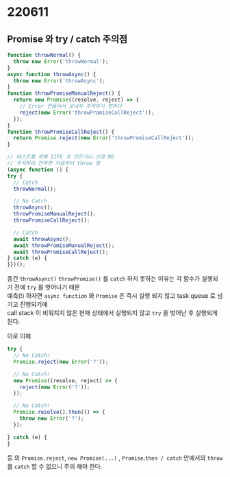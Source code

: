 # 220611

## Promise 와 try / catch 주의점
```js
function throwNormal() {
  throw new Error('throwNormal');
}
async function throwAsync() {
  throw new Error('throwAsync');
}
function throwPromiseManualReject() {
  return new Promise((resolve, reject) => {
    // Error 만들어서 보내자 추적하기 편하다
    reject(new Error('throwPromiseCallReject'));
  });
}
function throwPromiseCallReject() {
  return Promise.reject(new Error('throwPromiseCallReject'));
}

// 테스트를 위해 IIFE 로 만든거니 신경 NO
// 주석처리 안하면 처음부터 throw 함
(async function () {
try {
  // Catch
  throwNormal();

  // No Catch
  throwAsync();
  throwPromiseManualReject();
  throwPromiseCallReject();

  // Catch
  await throwAsync();
  await throwPromiseManualReject();
  await throwPromiseCallReject();
} catch (e) {
}})();
```
중간 `throwAsync()` `throwPromise()` 를 `catch` 하지 못하는 이유는 각 함수가 실행되기 전에 `try` 를 벗어나기 때문  
예측(!) 하자면 `async function` 와 `Promise` 은 즉시 실행 되지 않고 task queue 로 넘기고 진행되기에  
call stack 이 비워지지 않은 현재 상태에서 실행되지 않고 `try` 을 벗어난 후 실행되게 된다.  
  
이로 이해
```js
try {
  // No Catch!
  Promise.reject(new Error('?'));

  // No Catch!
  new Promise((resolve, reject) => {
    reject(new Error('?'));
  });

  // No Catch!
  Promise.resolve().then(() => {
    throw new Error('?');
  });

} catch (e) {
}

```
등 의 `Promise.reject`, `new Promise(...)` , `Promise`.`then / catch` 안에서의 `throw` 를 `catch` 할 수 없으니 주의 해야 한다.